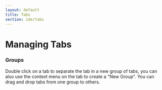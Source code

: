 ```yaml
---
layout: default
title: Tabs
section: ide/tabs
---
```


# Managing Tabs

### Groups

Double click on a tab to separate the tab in a new group of tabs, you can also use the context menu on the tab to create a "New Group". You can drag and drop tabs from one group to others.

